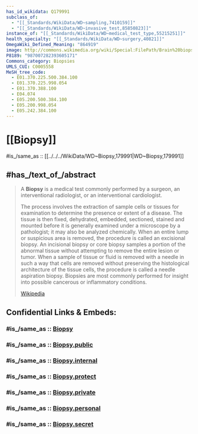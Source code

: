 ```yaml
---
has_id_wikidata: Q179991
subclass_of:
  - "[[_Standards/WikiData/WD~sampling,7410159]]"
  - "[[_Standards/WikiData/WD~invasive_test,85850823]]"
instance_of: "[[_Standards/WikiData/WD~medical_test_type,55215251]]"
health_specialty: "[[_Standards/WikiData/WD~surgery,40821]]"
OmegaWiki_Defined_Meaning: "864919"
image: http://commons.wikimedia.org/wiki/Special:FilePath/Brain%20biopsy%20under%20stereotaxy.jpg
P8189: "987007282393605171"
Commons_category: Biopsies
UMLS_CUI: C0005558
MeSH_tree_code:
  - E01.370.225.500.384.100
  - E01.370.225.998.054
  - E01.370.388.100
  - E04.074
  - E05.200.500.384.100
  - E05.200.998.054
  - E05.242.384.100
---
```


# [[Biopsy]] 

#is_/same_as :: [[../../../WikiData/WD~Biopsy,179991|WD~Biopsy,179991]] 

## #has_/text_of_/abstract 

> A **Biopsy** is a medical test commonly performed by a surgeon, 
> an interventional radiologist, or an interventional cardiologist. 
> 
> The process involves the extraction of sample cells or tissues for examination to determine the presence or extent of a disease. The tissue is then fixed, dehydrated, embedded, sectioned, stained and mounted before it is generally examined under a microscope by a pathologist; it may also be analyzed chemically. When an entire lump or suspicious area is removed, the procedure is called an excisional biopsy. An incisional biopsy or core biopsy samples a portion of the abnormal tissue without attempting to remove the entire lesion or tumor. When a sample of tissue or fluid is removed with a needle in such a way that cells are removed without preserving the histological architecture of the tissue cells, the procedure is called a needle aspiration biopsy. Biopsies are most commonly performed for insight into possible cancerous or inflammatory conditions.
>
> [Wikipedia](https://en.wikipedia.org/wiki/Biopsy) 


## Confidential Links & Embeds: 

### #is_/same_as :: [Biopsy](/_Standards/bio/Medicine/Therapy/Biopsy.md) 

### #is_/same_as :: [Biopsy.public](/_public/bio/Medicine/Therapy/Biopsy.public.md) 

### #is_/same_as :: [Biopsy.internal](/_internal/bio/Medicine/Therapy/Biopsy.internal.md) 

### #is_/same_as :: [Biopsy.protect](/_protect/bio/Medicine/Therapy/Biopsy.protect.md) 

### #is_/same_as :: [Biopsy.private](/_private/bio/Medicine/Therapy/Biopsy.private.md) 

### #is_/same_as :: [Biopsy.personal](/_personal/bio/Medicine/Therapy/Biopsy.personal.md) 

### #is_/same_as :: [Biopsy.secret](/_secret/bio/Medicine/Therapy/Biopsy.secret.md)

